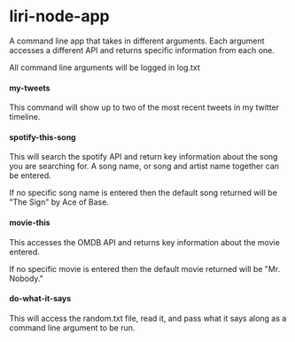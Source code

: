 # liri-node-app

A command line app that takes in different arguments. Each argument accesses a different API and returns specific information from each one.

All command line arguments will be logged in log.txt

#### my-tweets
This command will show up to two of the most recent tweets in my twitter timeline.

#### spotify-this-song <song name>
This will search the spotify API and return key information about the song you are searching for. A song name, or song and artist name together can be entered.

If no specific song name is entered then the default song returned will be "The Sign" by Ace of Base.

#### movie-this <movie name>
This accesses the OMDB API and returns key information about the movie entered.

If no specific movie is entered then the default movie returned will be "Mr. Nobody."

#### do-what-it-says
This will access the random.txt file, read it, and pass what it says along as a command line argument to be run.